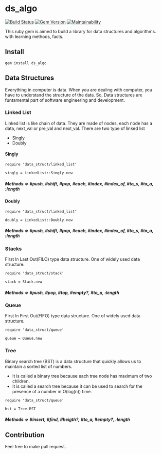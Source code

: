 # ds_algo
[![Build Status](https://travis-ci.com/imhta/ds_algo.svg?branch=master)](https://travis-ci.com/imhta/ds_algo) [![Gem Version](https://badge.fury.io/rb/ds_algo.svg)](https://badge.fury.io/rb/ds_algo) [![Maintainability](https://api.codeclimate.com/v1/badges/cdcfb8afb5cf985a58e0/maintainability)](https://codeclimate.com/github/imhtapm/ds_algo/maintainability)

This ruby gem is aimed to build a library for data structures and algorithms. with learning methods, facts.

## Install

```
gem install ds_algo
```

## Data Structures

Everything in computer is data. When you are dealing with computer, you have to understand the structure of the data. So, Data structures are funtamental part of software engineering and development.

### Linked List
Linked list is like chain of data. They are made of nodes, each node has a data, next_val or pre_val and next_val.
There are two type of linked list 
- Singly
- Doubly

#### Singly

```
require 'data_struct/linked_list'

singly = LinkedList::Singly.new
```
##### Methods => #push, #shift, #pop, #each, #index, #index_of, #to_s, #to_a, :length

#### Doubly

```
require 'data_struct/linked_list'

doubly = LinkedList::Doubly.new
```
##### Methods => #push, #shift, #pop, #each, #index, #index_of, #to_s, #to_a, :length

### Stacks
First In Last Out(FILO) type data structure. One of widely used data structure. 

```
require 'data_struct/stack'

stack = Stack.new
```
##### Methods => #push, #pop, #top, #empty?, #to_a, :length

### Queue
First In First Out(FIFO) type data structure. One of widely used data structure. 

```
require 'data_struct/queue'

queue = Queue.new
```
### Tree
Binary search tree (BST) is a data structure that quickly allows us to maintain a sorted list of numbers.

- It is called a binary tree because each tree node has maximum of two children.
- It is called a search tree because it can be used to search for the presence of a number in O(log(n)) time.

```
require 'data_struct/queue'

bst = Tree.BST
```
##### Methods => #insert, #find, #heigth?, #to_a, #empty?, :length

## Contribution
Feel free to make pull request. 


